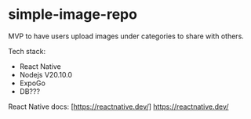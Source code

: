 # simple-image-repo
MVP to have users upload images under categories to share with others.

Tech stack:
- React Native
- Nodejs V20.10.0
- ExpoGo
- DB???

React Native docs: [https://reactnative.dev/] https://reactnative.dev/
